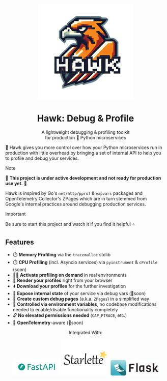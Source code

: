 <div align="center">
    <img src="https://raw.githubusercontent.com/roma-glushko/hawk/main/assets/logo/hawk-debug_transparent_bg.png" width="300px" alt="Hawk Debug Toolkit For Python" />
    <h1>Hawk: Debug & Profile</h1>
    <p>A lightweight debugging & profiling toolkit <br/> for production 🐍 Python microservices</p>
</div>

🦅 Hawk gives you more control over how your Python microservices run in production
with little overhead by bringing a set of internal API to help you to profile and debug your services.

> [!NOTE]
>
> 🚧 **This project is under active development and not ready for production use yet.** 🚧

Hawk is inspired by Go's `net/http/pprof` & `expvars` packages and 
OpenTelemetry Collector's ZPages which are in turn stemmed from Google's internal practices around
debugging production services.

> [!IMPORTANT]
>
> Be sure to start this project and watch it if you find it helpful ⭐️

## Features

- ⏱️ **Memory Profiling** via the `tracemalloc` stdlib
- ⏱️ **CPU Profiling** (incl. Asyncio services) via `pyinstrument` & `cProfile` (soon)
- 🙋‍♀️ **Activate profiling on demand** in real environments
- 🎨 **Render your profiles** right from your browser
- ⬇️ **Download your profiles** for the further investigation
- 🔭 **Expose internal state** of your service via debug vars (🚧soon)
- 🔧 **Create custom debug pages** (a.k.a. `ZPages`) in a simplified way
- 🔧 **Controlled via environment variables**, no codebase modifications needed to enable/disable functionality completely
- 🔓 **No elevated permissions needed** (`CAP_PTRACE`, etc.)
- 🔭 **OpenTelemetry**-aware (🚧soon)

<div align="center">
    <p>Integrated With:</p>
    <p align="center">
        <img src="https://raw.githubusercontent.com/roma-glushko/hawk/main/assets/contrib/fastapi.png" width="150px" alt="FastAPI Logo" />
        <img src="https://raw.githubusercontent.com/roma-glushko/hawk/main/assets/contrib/starlette.svg" width="150px" alt="Starlette Logo" />
        <img src="https://raw.githubusercontent.com/roma-glushko/hawk/main/assets/contrib/flask.png" width="150px" alt="Flask Logo" />
    </p>
</div>
